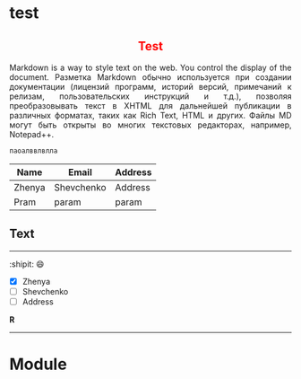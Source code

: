 <h1>test</h1>

<h2 align="center" style="color:Red">Test</h2>

<p align="justify">
Markdown is a way to style text on the web. You control the display of the document.
Разметка Markdown обычно используется при создании документации (лицензий программ, историй версий, примечаний к релизам, пользовательских инструкций и т.д.), позволяя преобразовывать текст в XHTML для дальнейшей публикации в различных форматах, таких как Rich Text, HTML и других. Файлы MD могут быть открыты во многих текстовых редакторах, например, Notepad++.

`паоалввлвлла`

|Name|Email|Address|
|----|-----|-------|
|Zhenya|Shevchenko|Address|
|Pram|param|param|

Text
---
---
:shipit:
:smile:

- [x] Zhenya
- [ ] Shevchenko
- [ ] Address

**R**


--------------------------------------------------------------------------------------------------------------------------------------------------------------------
# Module
[module]: https://odoo14.simbioz.ml/web#action=818&model=repair.order&view_type=list&cids=&menu_id=618

